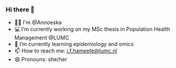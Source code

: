 ### Hi there 👋

- 👩‍💼 I'm @Annoeska 
- 💻 I’m currently working on my MSc thesis in Population Health Management @LUMC
- 🌱 I’m currently learning epidemiology and omics
- 📫 How to reach me: j.f.hameete@lumc.nl
- 😄 Pronouns: she/her


